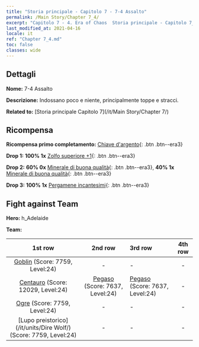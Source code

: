 ```yaml
---
title: "Storia principale - Capitolo 7 - 7-4 Assalto"
permalink: /Main Story/Chapter 7_4/
excerpt: "Capitolo 7 - 4. Era of Chaos  Storia principale - Capitolo 7_4. 7-4 Assalto"
last_modified_at: 2021-04-16
locale: it
ref: "Chapter 7_4.md"
toc: false
classes: wide
---
```


## Dettagli

 **Nome:** 7-4 Assalto

 **Descrizione:** Indossano poco e niente, principalmente toppe e stracci.

 **Related to:** [Storia principale Capitolo 7](/it/Main Story/Chapter 7/)

## Ricompensa

 **Ricompensa primo completamento:** [Chiave d'argento](/it/Items/con_693/){: .btn .btn--era3}

 **Drop 1:** **100% 1x** [Zolfo superiore +1](/it/Items/mat_22/){: .btn .btn--era3}

 **Drop 2:** **60% 0x** [Minerale di buona qualità](/it/Items/mat_12/){: .btn .btn--era3}, **40% 1x** [Minerale di buona qualità](/it/Items/mat_12/){: .btn .btn--era3}

 **Drop 3:** **100% 1x** [Pergamene incantesimi](/it/Items/con_694/){: .btn .btn--era3}


## Fight against Team
 **Hero:** h_Adelaide

 **Team:**


  | 1st row | 2nd row | 3rd row | 4th row |
  |:----:|:----:|:----|:----:|
  | [Goblin](/it/units/Goblin/) (Score: 7759, Level:24)  | - | - | - |
  | [Centauro](/it/units/Centaur/) (Score: 12029, Level:24)  | [Pegaso](/it/units/Pegasus/) (Score: 7637, Level:24)  | [Pegaso](/it/units/Pegasus/) (Score: 7637, Level:24)  | - |
  | [Ogre](/it/units/Ogre/) (Score: 7759, Level:24)  | - | - | - |
  | [Lupo preistorico](/it/units/Dire Wolf/) (Score: 7759, Level:24)  | - | - | - |


